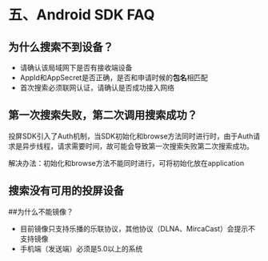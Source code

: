 # 五、Android SDK FAQ

## 为什么搜索不到设备？
- 请确认该局域网下是否有接收端设备
- AppId和AppSecret是否正确，是否和申请时候的**包名**相匹配
- 首次搜索必须联网认证，请确认是否成功接入网络

## 第一次搜索失败，第二次调用搜索成功？
投屏SDK引入了Auth机制，当SDK初始化和browse方法同时进行时，由于Auth请求是异步线程，请求需要时间，故可能会导致第一次搜索失败第二次搜索成功。

解决办法：初始化和browse方法不能同时进行，可将初始化放在application

## 搜索没有可用的投屏设备

##为什么不能镜像？
- 目前镜像只支持乐播的乐联协议，其他协议（DLNA、MircaCast）会提示不支持镜像
- 手机端（发送端）必须是5.0以上的系统